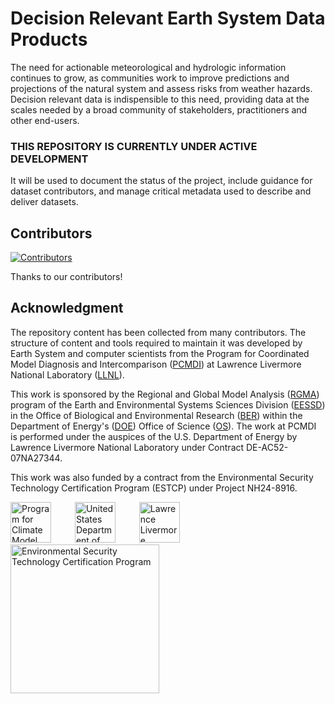 # Decision Relevant Earth System Data Products

The need for actionable meteorological and hydrologic information continues to grow, as communities work to improve predictions and projections of the natural system and assess risks from weather hazards. Decision relevant data is indispensible to this need, providing data at the scales needed by a broad community of stakeholders, practitioners and other end-users.

### THIS REPOSITORY IS CURRENTLY UNDER ACTIVE DEVELOPMENT
It will be used to document the status of the project, include guidance for dataset contributors, and manage critical metadata used to describe and deliver datasets.   

## Contributors

[![Contributors](https://contrib.rocks/image?repo=PCMDI/DRCDP)](https://github.com/PCMDI/DRCDP/graphs/contributors)

Thanks to our contributors!

## Acknowledgment

The repository content has been collected from many contributors. The structure of content and tools required to maintain it was developed by Earth System and computer scientists from the Program for Coordinated Model Diagnosis and Intercomparison ([PCMDI](https://pcmdi.llnl.gov/)) at Lawrence Livermore National Laboratory ([LLNL](https://www.llnl.gov/)).

This work is sponsored by the Regional and Global Model Analysis ([RGMA](https://climatemodeling.science.energy.gov/program/regional-global-model-analysis)) program of the Earth and Environmental Systems Sciences Division ([EESSD](https://science.osti.gov/ber/Research/eessd)) in the Office of Biological and Environmental Research ([BER](https://science.osti.gov/ber)) within the Department of Energy's ([DOE](https://www.energy.gov/)) Office of Science ([OS](https://science.osti.gov/)). The work at PCMDI is performed under the auspices of the U.S. Department of Energy by Lawrence Livermore National Laboratory under Contract DE-AC52-07NA27344.

This work was also funded by a contract from the Environmental Security Technology Certification Program (ESTCP) under Project NH24-8916.

<p>
    <img src="https://pcmdi.github.io/assets/PCMDI/100px-PCMDI-Logo-NoText-square-png8.png"
         width="65"
         style="margin-right: 30px"
         title="Program for Climate Model Diagnosis and Intercomparison"
         alt="Program for Climate Model Diagnosis and Intercomparison"
    >&nbsp;
    <img src="https://pcmdi.github.io/assets/DOE/480px-DOE_Seal_Color.png"
         width="65"
         style="margin-right: 30px"
         title="United States Department of Energy"
         alt="United States Department of Energy"
    >&nbsp;
    <img src="https://pcmdi.github.io/assets/LLNL/212px-LLNLiconPMS286-WHITEBACKGROUND.png"
         width="65"
         style="margin-right: 30px"
         title="Lawrence Livermore National Laboratory"
         alt="Lawrence Livermore National Laboratory"
    >&nbsp;
    <img src="https://pcmdi.github.io/assets/SERDP-ESTCP/238x65px-ESTCP_LogoWHITEBACKGROUND.png"
         width="238"
         style="margin-right: 30px"
         title="Environmental Security Technology Certification Program"
         alt="Environmental Security Technology Certification Program"
    >
</p>
